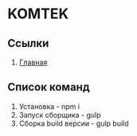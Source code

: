 # KOMTEK

## Ссылки

1. [Главная](https://oaktre.github.io/komtek/app/)



## Список команд

1. Установка - npm i
2. Запуск сборщика - gulp
3. Сборка build версии - gulp build
